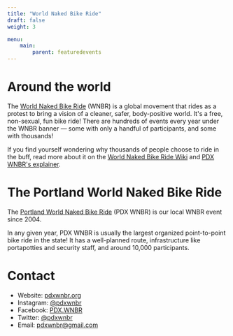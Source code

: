 ```yaml
---
title: "World Naked Bike Ride"
draft: false
weight: 3

menu:
    main:
        parent: featuredevents
---
```






# Around the world



The [World Naked Bike Ride](http://worldnakedbikeride.org/) (WNBR) is a global movement that rides as a protest to bring a vision of a cleaner, safer, body-positive world. It's a free, non-sexual, fun bike ride! There are hundreds of events every year under the WNBR banner — some with only a handful of participants, and some with thousands! 

If you find yourself wondering why thousands of people choose to ride in the buff, read more about it on the [World Naked Bike Ride Wiki](http://wiki.worldnakedbikeride.org/index.php?title=About) and [PDX WNBR's explainer](https://pdxwnbr.org/why/). 


# The Portland World Naked Bike Ride

The [Portland World Naked Bike Ride](https://pdxwnbr.org) (PDX WNBR) is our local WNBR event since 2004. 

In any given year, PDX WNBR is usually the largest organized point-to-point bike ride in the state! It has a well-planned route, infrastructure like portapotties and security staff, and around 10,000 participants. 


# Contact

* Website: [pdxwnbr.org](https://pdxwnbr.org)
* Instagram: [@pdxwnbr](https://www.instagram.com/pdxwnbr/)
* Facebook: [PDX.WNBR](https://www.facebook.com/PDX.WNBR)
* Twitter: [@pdxwnbr](https://twitter.com/pdxwnbr)
* Email: [pdxwnbr@gmail.com](mailto:pdxwnbr@gmail.com)
